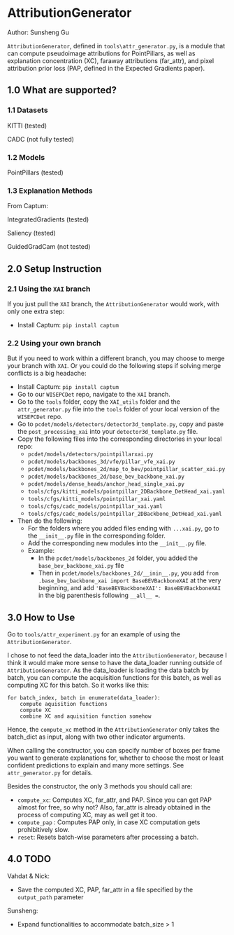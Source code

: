 # AttributionGenerator
Author: Sunsheng Gu

`AttributionGenerator`, defined in `tools\attr_generator.py`, is a module that 
can compute pseudoimage attributions for PointPillars, as well as explanation 
concentration (XC), faraway attributions (far_attr), and pixel attribution 
prior loss (PAP, defined in the Expected Gradients paper).

## 1.0 What are supported?
### 1.1 Datasets
KITTI (tested)

CADC (not fully tested)
### 1.2 Models
PointPillars (tested)
### 1.3 Explanation Methods
From Captum:

IntegratedGradients (tested)

Saliency (tested)

GuidedGradCam (not tested)

## 2.0 Setup Instruction
### 2.1 Using the `XAI` branch
If you just pull the `XAI` branch, the `AttributionGenerator` would work, with only one extra step:
- Install Captum: `pip install captum`
### 2.2 Using your own branch
But if you need to work within a different branch, you may choose to merge your branch with `XAI`. 
Or you could do the following steps if solving merge conflicts is a big headache:
- Install Captum: `pip install captum`
- Go to our `WISEPCDet` repo, navigate to the `XAI` branch.
- Go to the `tools` folder, copy the `XAI_utils` folder and the `attr_generator.py` file into the `tools` folder of your local version of the `WISEPCDet` repo.
- Go to `pcdet/models/detectors/detector3d_template.py`, copy and paste the `post_processing_xai` into your `detector3d_template.py` file.
- Copy the following files into the corresponding directories in your local repo:
    - `pcdet/models/detectors/pointpillarxai.py`
    - `pcdet/models/backbones_3d/vfe/pillar_vfe_xai.py`
    - `pcdet/models/backbones_2d/map_to_bev/pointpillar_scatter_xai.py`
    - `pcdet/models/backbones_2d/base_bev_backbone_xai.py`
    - `pcdet/models/dense_heads/anchor_head_single_xai.py`
    - `tools/cfgs/kitti_models/pointpillar_2DBackbone_DetHead_xai.yaml`
    - `tools/cfgs/kitti_models/pointpillar_xai.yaml`
    - `tools/cfgs/cadc_models/pointpillar_xai.yaml`
    - `tools/cfgs/cadc_models/pointpillar_2DBackbone_DetHead_xai.yaml`
- Then do the following:
    - For the folders where you added files ending with `...xai.py`, go to the `__init__.py` file in the corresponding folder.
    - Add the corresponding new modules into the `__init__.py` file.
    - Example:
        - In the `pcdet/models/backbones_2d` folder, you added the `base_bev_backbone_xai.py` file
        - Then in `pcdet/models/backbones_2d/__inin__.py`, you add `from .base_bev_backbone_xai import BaseBEVBackboneXAI` at the very beginning, and add `'BaseBEVBackboneXAI': BaseBEVBackboneXAI` in the big parenthesis following `__all__ =`.
    
## 3.0 How to Use
Go to `tools/attr_experiment.py` for an example of using the `AttributionGenerator`.

I chose to not feed the data_loader into the `AttributionGenerator`, because I think 
it would make more sense to have the data_loader running outside of `AttributionGenerator`.
As the data_loader is loading the data batch by batch, you can compute the acquisition
functions for this batch, as well as computing XC for this batch. So it works like this:
```buildoutcfg
for batch_index, batch in enumerate(data_loader):
    compute aquisition functions
    compute XC
    combine XC and aquisition function somehow
```

Hence, the `compute_xc` method in the `AttributionGenerator` only takes the batch_dict as input, along with two
other indicator arguments.

When calling the constructor, you can specify number of boxes per frame you want
to generate explanations for, whether to choose the most or least confident predictions
to explain and many more settings. See `attr_generator.py` for details.

Besides the constructor, the only 3 methods you should call are:
- `compute_xc`: Computes XC, far_attr, and PAP. Since you can get PAP almost for free, 
  so why not? Also, far_attr is already obtained in the process of computing XC, may
  as well get it too.
- `compute_pap` : Computes PAP only, in case XC computation gets prohibitively slow.
- `reset`: Resets batch-wise parameters after processing a batch.

## 4.0 TODO
Vahdat & Nick:
- Save the computed XC, PAP, far_attr in a file specified by the `output_path` parameter

Sunsheng:
- Expand functionalities to accommodate batch_size > 1

